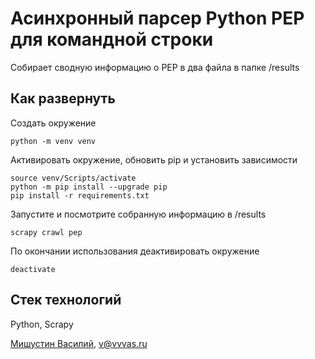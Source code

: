 # Асинхронный парсер Python PEP для командной строки  
Собирает сводную информацию о PEP в два файла в папке /results  

## Как развернуть  

Создать окружение  
```  
python -m venv venv  
```  

Активировать окружение, обновить pip и установить зависимости  
```  
source venv/Scripts/activate  
python -m pip install --upgrade pip  
pip install -r requirements.txt  
```  

Запуститe и посмотрите собранную информацию в /results  
```  
scrapy crawl pep  
```  

По окончании использования деактивировать окружение  
```  
deactivate  
```  

## Стек технологий  
Python, Scrapy  

[Мишустин Василий](https://github.com/vvvas), v@vvvas.ru  
